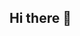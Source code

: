 ## Hi there 👋

<!--
- 🌱 I’m currently learning how to write more efficent scripts!
- ⚡ Fun fact: I am an awesome Technician :) 
-->
##
